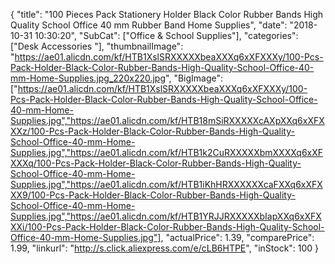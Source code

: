 {
	"title": "100 Pieces Pack Stationery Holder Black Color Rubber Bands High Quality School Office 40 mm Rubber Band Home Supplies",
	"date": "2018-10-31 10:30:20",
	"SubCat": ["Office & School Supplies"],
	"categories": ["Desk Accessories "],
	"thumbnailImage": "https://ae01.alicdn.com/kf/HTB1XslSRXXXXXbeaXXXq6xXFXXXy/100-Pcs-Pack-Holder-Black-Color-Rubber-Bands-High-Quality-School-Office-40-mm-Home-Supplies.jpg_220x220.jpg",
	"BigImage": ["https://ae01.alicdn.com/kf/HTB1XslSRXXXXXbeaXXXq6xXFXXXy/100-Pcs-Pack-Holder-Black-Color-Rubber-Bands-High-Quality-School-Office-40-mm-Home-Supplies.jpg","https://ae01.alicdn.com/kf/HTB18mSiRXXXXXcAXpXXq6xXFXXXz/100-Pcs-Pack-Holder-Black-Color-Rubber-Bands-High-Quality-School-Office-40-mm-Home-Supplies.jpg","https://ae01.alicdn.com/kf/HTB1k2CuRXXXXXbmXXXXq6xXFXXXq/100-Pcs-Pack-Holder-Black-Color-Rubber-Bands-High-Quality-School-Office-40-mm-Home-Supplies.jpg","https://ae01.alicdn.com/kf/HTB1iKhHRXXXXXXcaFXXq6xXFXXX9/100-Pcs-Pack-Holder-Black-Color-Rubber-Bands-High-Quality-School-Office-40-mm-Home-Supplies.jpg","https://ae01.alicdn.com/kf/HTB1YRJJRXXXXXbIapXXq6xXFXXXi/100-Pcs-Pack-Holder-Black-Color-Rubber-Bands-High-Quality-School-Office-40-mm-Home-Supplies.jpg"],
	"actualPrice": 1.39,
	"comparePrice": 1.99,
	"linkurl": "http://s.click.aliexpress.com/e/cLB6HTPE",
	"inStock": 100
}
